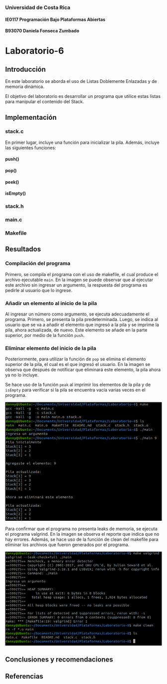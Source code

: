 ### Universidad de Costa Rica
#### IE0117 Programación Bajo Plataformas Abiertas
#### B93070 Daniela Fonseca Zumbado

# Laboratorio-6

## Introducción
En este laboratorio se aborda el uso de Listas Doblemente Enlazadas y de memoria dinámica.

El objetivo del laboratorio es desarrollar un programa que utilice estas listas para manipular el contenido del Stack.

## Implementación
### stack.c
En primer lugar, incluye una función para inicializar la pila. Además, incluye las siguientes funciones:

#### push()
#### pop()
#### peek()
#### isEmpty()

### stack.h
### main.c
### Makefile

## Resultados

### Compilación del programa
Primero, se compila el programa con el uso de makefile, el cual produce el archivo ejecutable `main`. En la imagen se puede observar que al ejecutar este archivo sin ingresar un argumento, la respuesta del programa es pedirle al usuario que lo ingrese.

### Añadir un elemento al inicio de la pila
Al ingresar un número como argumento, se ejecuta adecuadamente el programa. Primero, se presenta la pila predeterminada. Luego, se indica al usuario que se va a añadir el elemento que ingresó a la pila y se imprime la pila, ahora actualizada, de nuevo. Este elemento se añade en la parte superior, por medio de la función `push`.

### Eliminar elemento del inicio de la pila
Posteriormente, para utilizar la función de `pop` se elimina el elemento superior de la pila, el cual es el que ingresó el usuario. En la imagen se observa que después de notificar que eliminará este elemento, la pila ahora ya no lo incluye.

Se hace uso de la función `peak` al imprimir los elementos de la pila y de `isEmpty` para verificar si la pila se encuentra vacía varias veces en el programa.

![Funcionalidad](images/1.png)

Para confirmar que el programa no presenta leaks de memoria, se ejecuta el programa valgrind. En la imagen se observa el reporte que indica que no hay errores. Además, se hace uso de la función de clean del makefile para eliminar los archivos que fueron generados por el programa.

![Valgrind](images/2.png)

## Conclusiones y recomendaciones

## Referencias
